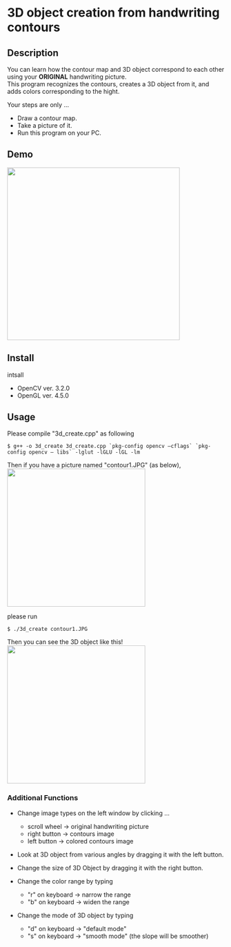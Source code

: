 3D object creation from handwriting contours
====

## Description
You can learn how the contour map and 3D object correspond to each other using your **ORIGINAL** handwriting picture.  
This program recognizes the contours, creates a 3D object from it, and adds colors corresponding to the hight.

Your steps are only ...  
- Draw a contour map.  
- Take a picture of it.  
- Run this program on your PC.

## Demo
<img src="https://github.com/ketaro-m/3D-object-creation-from-handwriting-contours/blob/master/img/demo.gif" width="400px">

## Install
intsall
- OpenCV ver. 3.2.0
- OpenGL ver. 4.5.0

## Usage
Please compile "3d_create.cpp" as following
```
$ g++ -o 3d_create 3d_create.cpp `pkg-config opencv ‒cflags` `pkg-config opencv ‒ libs` -lglut -lGLU -lGL -lm
```

Then if you have a picture named "contour1.JPG" (as below),  
<img src="https://github.com/ketaro-m/3D-object-creation-from-handwriting-contours/blob/master/img/contour1.JPG" width="320px">
  
please run
```
$ ./3d_create contour1.JPG
```
  
Then you can see the 3D object like this!  
<img src="https://github.com/ketaro-m/3D-object-creation-from-handwriting-contours/blob/master/img/contour1to3d.png" width="320px">



  
### Additional Functions
- Change image types on the left window by clicking ...  
  - scroll wheel -> original handwriting picture  
  - right button -> contours image  
  - left  button -> colored contours image  

- Look at 3D object from various angles by dragging it with the left button.

- Change the size of 3D Object by dragging it with the right button.

- Change the color range by typing  
  - "r" on keyboard -> narrow the range  
  - "b" on keyboard -> widen the range

- Change the mode of 3D object by typing  
  - "d" on keyboard -> "default mode"  
  - "s" on keyboard -> "smooth mode" (the slope will be smoother)
